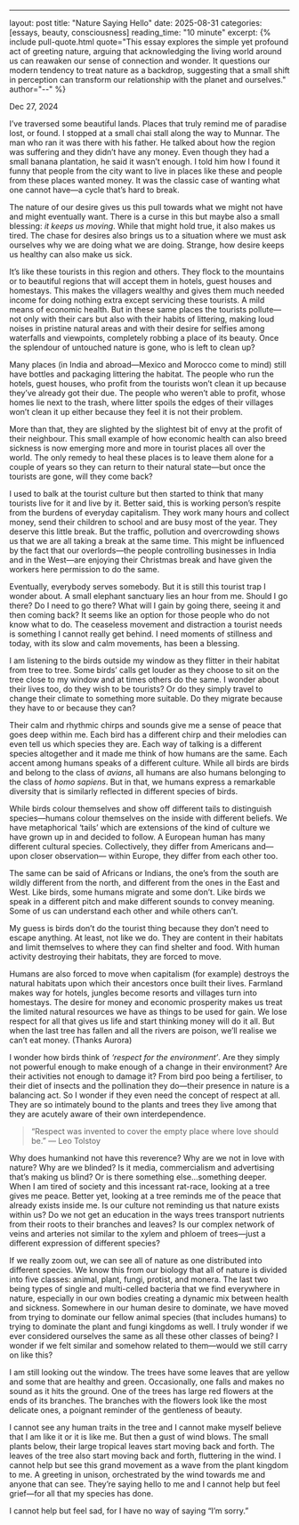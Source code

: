 ---
layout: post
title: "Nature Saying Hello"
date: 2025-08-31
categories: [essays, beauty, consciousness]
reading_time: "10 minute"
excerpt: {% include pull-quote.html quote="This essay explores the simple yet profound act of greeting nature, arguing that acknowledging the living world around us can reawaken our sense of connection and wonder. It questions our modern tendency to treat nature as a backdrop, suggesting that a small shift in perception can transform our relationship with the planet and ourselves." author="--" %}

Dec 27, 2024

I’ve traversed some beautiful lands. Places that truly remind me of
paradise lost, or found. I stopped at a small chai stall along the way
to Munnar. The man who ran it was there with his father. He talked about
how the region was suffering and they didn’t have any money. Even though
they had a small banana plantation, he said it wasn’t enough. I told him
how I found it funny that people from the city want to live in places
like these and people from these places wanted money. It was the classic
case of wanting what one cannot have—a cycle that’s hard to break.

The nature of our desire gives us this pull towards what we might not
have and might eventually want. There is a curse in this but maybe also
a small blessing: *it keeps us moving*. While that might hold true, it
also makes us tired. The chase for desires also brings us to a situation
where we must ask ourselves why we are doing what we are doing. Strange,
how desire keeps us healthy can also make us sick.

It’s like these tourists in this region and others. They flock to the
mountains or to beautiful regions that will accept them in hotels, guest
houses and homestays. This makes the villagers wealthy and gives them
much needed income for doing nothing extra except servicing these
tourists. A mild means of economic health. But in these same places the
tourists pollute—not only with their cars but also with their habits of
littering, making loud noises in pristine natural areas and with their
desire for selfies among waterfalls and viewpoints, completely robbing a
place of its beauty. Once the splendour of untouched nature is gone, who
is left to clean up?

Many places (in India and abroad—Mexico and Morocco come to mind) still
have bottles and packaging littering the habitat. The people who run the
hotels, guest houses, who profit from the tourists won’t clean it up
because they’ve already got their due. The people who weren’t able to
profit, whose homes lie next to the trash, where litter spoils the edges
of their villages won’t clean it up either because they feel it is not
their problem.

More than that, they are slighted by the slightest bit of envy at the
profit of their neighbour. This small example of how economic health can
also breed sickness is now emerging more and more in tourist places all
over the world. The only remedy to heal these places is to leave them
alone for a couple of years so they can return to their natural
state—but once the tourists are gone, will they come back?

I used to balk at the tourist culture but then started to think that
many tourists live for it and live by it. Better said, this is working
person’s respite from the burdens of everyday capitalism. They work many
hours and collect money, send their children to school and are busy most
of the year. They deserve this little break. But the traffic, pollution
and overcrowding shows us that we are all taking a break at the same
time. This might be influenced by the fact that our overlords—the people
controlling businesses in India and in the West—are enjoying their
Christmas break and have given the workers here permission to do the
same.

Eventually, everybody serves somebody. But it is still this tourist trap
I wonder about. A small elephant sanctuary lies an hour from me. Should
I go there? Do I need to go there? What will I gain by going there,
seeing it and then coming back? It seems like an option for those people
who do not know what to do. The ceaseless movement and distraction a
tourist needs is something I cannot really get behind. I need moments of
stillness and today, with its slow and calm movements, has been a
blessing.

I am listening to the birds outside my window as they flitter in their
habitat from tree to tree. Some birds’ calls get louder as they choose
to sit on the tree close to my window and at times others do the same. I
wonder about their lives too, do they wish to be tourists? Or do they
simply travel to change their climate to something more suitable. Do
they migrate because they have to or because they can?

Their calm and rhythmic chirps and sounds give me a sense of peace that
goes deep within me. Each bird has a different chirp and their melodies
can even tell us which species they are. Each way of talking is a
different species altogether and it made me think of how humans are the
same. Each accent among humans speaks of a different culture. While all
birds are birds and belong to the class of *avians*, all humans are also
humans belonging to the class of *homo sapiens*. But in that, we humans
express a remarkable diversity that is similarly reflected in different
species of birds.

While birds colour themselves and show off different tails to
distinguish species—humans colour themselves on the inside with
different beliefs. We have metaphorical ‘tails’ which are extensions of
the kind of culture we have grown up in and decided to follow. A
European human has many different cultural species. Collectively, they
differ from Americans and—upon closer observation— within Europe, they
differ from each other too.

The same can be said of Africans or Indians, the one’s from the south
are wildly different from the north, and different from the ones in the
East and West. Like birds, some humans migrate and some don’t. Like
birds we speak in a different pitch and make different sounds to convey
meaning. Some of us can understand each other and while others can’t.

My guess is birds don’t do the tourist thing because they don’t need to
escape anything. At least, not like we do. They are content in their
habitats and limit themselves to where they can find shelter and food.
With human activity destroying their habitats, they are forced to move.

Humans are also forced to move when capitalism (for example) destroys
the natural habitats upon which their ancestors once built their lives.
Farmland makes way for hotels, jungles become resorts and villages turn
into homestays. The desire for money and economic prosperity makes us
treat the limited natural resources we have as things to be used for
gain. We lose respect for all that gives us life and start thinking
money will do it all. But when the last tree has fallen and all the
rivers are poison, we’ll realise we can’t eat money. (Thanks Aurora)

I wonder how birds think of *‘respect for the environment’*. Are they
simply not powerful enough to make enough of a change in their
environment? Are their activities not enough to damage it? From bird poo
being a fertiliser, to their diet of insects and the pollination they
do—their presence in nature is a balancing act. So I wonder if they even
need the concept of respect at all. They are so intimately bound to the
plants and trees they live among that they are acutely aware of their
own interdependence.

> “Respect was invented to cover the empty place where love should be.”
> ― Leo Tolstoy

Why does humankind not have this reverence? Why are we not in love with
nature? Why are we blinded? Is it media, commercialism and advertising
that’s making us blind? Or is there something else…something deeper.
When I am tired of society and this incessant rat-race, looking at a
tree gives me peace. Better yet, looking at a tree reminds me of the
peace that already exists inside me. Is our culture not reminding us
that nature exists within us? Do we not get an education in the ways
trees transport nutrients from their roots to their branches and leaves?
Is our complex network of veins and arteries not similar to the xylem
and phloem of trees—just a different expression of different species?

If we really zoom out, we can see all of nature as one distributed into
different species. We know this from our biology that all of nature is
divided into five classes: animal, plant, fungi, protist, and monera.
The last two being types of single and multi-celled bacteria that we
find everywhere in nature, especially in our own bodies creating a
dynamic mix between health and sickness. Somewhere in our human desire
to dominate, we have moved from trying to dominate our fellow animal
species (that includes humans) to trying to dominate the plant and fungi
kingdoms as well. I truly wonder if we ever considered ourselves the
same as all these other classes of being? I wonder if we felt similar
and somehow related to them—would we still carry on like this?

I am still looking out the window. The trees have some leaves that are
yellow and some that are healthy and green. Occasionally, one falls and
makes no sound as it hits the ground. One of the trees has large red
flowers at the ends of its branches. The branches with the flowers look
like the most delicate ones, a poignant reminder of the gentleness of
beauty.

I cannot see any human traits in the tree and I cannot make myself
believe that I am like it or it is like me. But then a gust of wind
blows. The small plants below, their large tropical leaves start moving
back and forth. The leaves of the tree also start moving back and forth,
fluttering in the wind. I cannot help but see this grand movement as a
wave from the plant kingdom to me. A greeting in unison, orchestrated by
the wind towards me and anyone that can see. They’re saying hello to me
and I cannot help but feel grief—for all that my species has done.

I cannot help but feel sad, for I have no way of saying “I’m sorry.”
